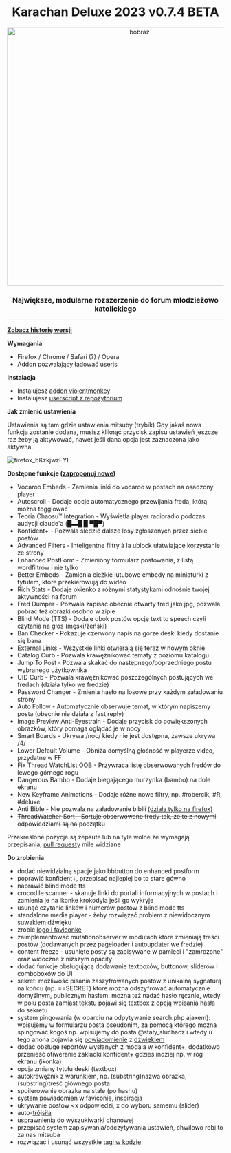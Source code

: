 <h1 align="center">Karachan Deluxe 2023 v0.7.4 BETA</h1>
<p align="center"><img  src="https://user-images.githubusercontent.com/119752397/206885097-dd4cad13-ee7b-40d2-9a94-b78a8d95a6c9.jpg" alt="bobraz" width="600"/></p>
<h3 align="center">Największe, modularne rozszerzenie do forum młodzieżowo katolickiego</h3>
<hr/>

[**Zobacz historię wersji**](https://github.com/KDeluxe2023/KDeluxe2023/blob/main/changelog.md)

**Wymagania**
* Firefox / Chrome / Safari (?) / Opera 
* Addon pozwalający ładować userjs

**Instalacja**
* Instalujesz [addon violentmonkey](https://violentmonkey.github.io/get-it/)
* Instalujesz [userscript z repozytorium](https://github.com/KDeluxe2023/KDeluxe2023/raw/main/karachan_deluxe2023.user.js)

**Jak zmienić ustawienia**

Ustawienia są tam gdzie ustawienia mitsuby (trybik)
Gdy jakaś nowa funkcja zostanie dodana, musisz kliknąć przycisk zapisu ustawień jeszcze raz żeby ją aktywować, nawet jeśli dana opcja jest zaznaczona jako aktywna.

![firefox_bKzkjwzFYE](https://user-images.githubusercontent.com/119752397/206005514-765ec49b-bb95-44d4-ab9b-7f7b08208280.png)

**Dostępne funkcje ([zaproponuj nowe](https://github.com/KDeluxe2023/KDeluxe2023/issues))**

* Vocaroo Embeds - Zamienia linki do vocaroo w postach na osadzony player
* Autoscroll - Dodaje opcje automatycznego przewijania freda, którą można togglować
* Teoria Chaosu™ Integration - Wyświetla player radioradio podczas audycji claude'a (█▬█ █ ▀█▀)
* Konfident+ - Pozwala śledzić dalsze losy zgłoszonych przez siebie postów
* Advanced Filters - Inteligentne filtry à la ublock ułatwiające korzystanie ze strony
* Enhanced PostForm - Zmieniony formularz postowania, z listą wordfiltrów i nie tylko
* Better Embeds - Zamienia ciężkie jutubowe embedy na miniaturki z tytułem, które przekierowują do wideo
* Rich Stats - Dodaje okienko z różnymi statystykami odnośnie twojej aktywności na forum
* Fred Dumper - Pozwala zapisać obecnie otwarty fred jako jpg, pozwala pobrać też obrazki osobno w zipie
* Blind Mode (TTS) - Dodaje obok postów opcję text to speech czyli czytania na głos (męski/żeński)
* Ban Checker - Pokazuje czerwony napis na górze deski kiedy dostanie się bana
* External Links - Wszystkie linki otwierają się teraz w nowym oknie
* Catalog Curb - Pozwala krawężnikować tematy z poziomu katalogu
* Jump To Post - Pozwala skakać do następnego/poprzedniego postu wybranego użytkownika
* UID Curb - Pozwala krawężnikować poszczególnych postujących we fredach (działa tylko we fredzie)
* Password Changer - Zmienia hasło na losowe przy każdym załadowaniu strony
* Auto Follow - Automatycznie obserwuje temat, w którym napiszemy posta (obecnie nie działa z fast reply)
* Image Preview Anti-Eyestrain - Dodaje przycisk do powiększonych obrazków, który pomaga oglądać je w nocy
* Smart Boards - Ukrywa /noc/ kiedy nie jest dostępna, zawsze ukrywa /4/
* Lower Default Volume - Obniża domyślną głośność w playerze video, przydatne w FF
* Fix Thread WatchList OOB - Przywraca listę obserwowanych fredów do lewego górnego rogu
* Dangerous Bambo - Dodaje biegającego murzynka (bambo) na dole ekranu
* New Keyframe Animations - Dodaje różne nowe filtry, np. #robercik, #R, #deluxe
* Anti Bible - Nie pozwala na załadowanie biblii [(działa tylko na firefox)](https://developer.mozilla.org/en-US/docs/Web/API/Element/beforescriptexecute_event)
* <del>ThreadWatcher Sort - Sortuje obserwowane fredy tak, że te z nowymi odpowiedziami są na początku</del>

Przekreślone pozycje są zepsute lub na tyle wolne że wymagają przepisania, [pull requesty](https://github.com/KDeluxe2023/KDeluxe2023/pulls) mile widziane

**Do zrobienia**
* dodać niewidzialną spacje jako bbbutton do enhanced postform
* poprawić konfident+, przepisać najlepiej bo to stare gówno
* naprawić blind mode tts
* crocodile scanner - skanuje linki do portali informacyjnych w postach i zamienia je na ikonke krokodyla jeśli go wykryje
* usunąć czytanie linków i numerów postów z blind mode tts
* standalone media player - żeby rozwiązać problem z niewidocznym suwakiem dźwięku
* zrobić [logo i faviconke](https://github.com/KDeluxe2023/KDeluxe2023/issues/9)
* zaimplementować mutationobserver w modułach które zmieniają treści postów (dodawanych przez pageloader i autoupdater we fredzie)
* content freeze - usunięte posty są zapisywane w pamięci i "zamrożone" oraz widoczne z niższym opacity
* dodać funkcje obsługującą dodawanie textboxów, buttonów, sliderów i comboboxów do UI
* sekret: możliwość pisania zaszyfrowanych postów z unikalną sygnaturą na końcu (np. ==SECRET) które można odszyfrować automatycznie domyślnym, publicznym hasłem. można też nadać hasło ręcznie, wtedy w polu posta zamiast tekstu pojawi się textbox z opcją wpisania hasła do sekretu
* system pingowania (w oparciu na odpytywanie search.php ajaxem): wpisujemy w formularzu posta pseudonim, za pomocą którego można spingować kogoś np. wpisujemy do posta @stały_słuchacz i wtedy u tego anona pojawia się [powiadomienie](https://developer.mozilla.org/en-US/docs/Web/API/Notifications_API/Using_the_Notifications_API) z [dźwiękiem](https://stackoverflow.com/a/24749629)
* dodać obsługe reportów wysłanych z modala w konfident+, dodatkowo przenieść otiweranie zakładki konfident+ gdzieś indziej np. w róg ekranu (ikonka)
* opcja zmiany tytułu deski (textbox)
* autokrawężnik z warunkiem, np. (substring)nazwa obrazka, (substring)treść głównego posta
* spoilerowanie obrazka na stałe (po hashu)
* system powiadomień w faviconie, [inspiracja](https://pastebin.com/NazxdcsU)
* ukrywanie postow <x odpowiedzi, x do wyboru samemu (slider)
* auto-[trójsiła](https://software.hixie.ch/utilities/cgi/unicode-decoder/character-identifier?characters=%C2%A0%C2%A0%E2%96%B2+)
* usprawnienia do wyszukiwarki chanowej
* przepisać system zapisywania/odczytywania ustawień, chwilowo robi to za nas mitsuba
* rozwiązać i usunąć wszystkie [tagi w kodzie](https://github.com/KDeluxe2023/KDeluxe2023/search?q=TO-DO%3A)
